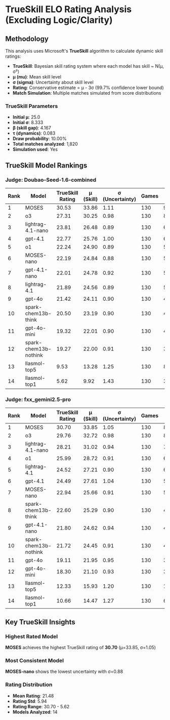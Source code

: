 # TrueSkill ELO Rating Analysis (Excluding Logic/Clarity)

## Methodology

This analysis uses Microsoft's **TrueSkill** algorithm to calculate dynamic skill ratings:

- **TrueSkill**: Bayesian skill rating system where each model has skill ~ N(μ, σ²)
- **μ (mu)**: Mean skill level
- **σ (sigma)**: Uncertainty about skill level
- **Rating**: Conservative estimate = μ - 3σ (99.7% confidence lower bound)
- **Match Simulation**: Multiple matches simulated from score distributions

### TrueSkill Parameters

- **Initial μ**: 25.0
- **Initial σ**: 8.333
- **β (skill gap)**: 4.167
- **τ (dynamics)**: 0.083
- **Draw probability**: 10.00%
- **Total matches analyzed**: 1,820
- **Simulation used**: Yes

## TrueSkill Model Rankings

### Judge: Doubao-Seed-1.6-combined

| Rank | Model | TrueSkill Rating | μ (Skill) | σ (Uncertainty) | Games | Win Rate | Performance Level |
|------|-------|------------------|-----------|-----------------|-------|----------|-------------------|
| 1 | MOSES | 30.53 | 33.86 | 1.11 | 130 | 91.5% | Elite |
| 2 | o3 | 27.31 | 30.25 | 0.98 | 130 | 80.8% | Expert |
| 3 | lightrag-4.1-nano | 23.81 | 26.48 | 0.89 | 130 | 60.8% | Advanced |
| 4 | gpt-4.1 | 22.77 | 25.76 | 1.00 | 130 | 61.5% | Advanced |
| 5 | o1 | 22.24 | 24.90 | 0.89 | 130 | 54.6% | Advanced |
| 6 | MOSES-nano | 22.19 | 24.84 | 0.88 | 130 | 54.6% | Advanced |
| 7 | gpt-4.1-nano | 22.01 | 24.78 | 0.92 | 130 | 53.1% | Advanced |
| 8 | lightrag-4.1 | 21.89 | 24.56 | 0.89 | 130 | 56.2% | Advanced |
| 9 | gpt-4o | 21.42 | 24.11 | 0.90 | 130 | 48.5% | Advanced |
| 10 | spark-chem13b-think | 20.50 | 23.19 | 0.90 | 130 | 46.2% | Advanced |
| 11 | gpt-4o-mini | 19.32 | 22.01 | 0.90 | 130 | 41.5% | Intermediate |
| 12 | spark-chem13b-nothink | 19.27 | 22.00 | 0.91 | 130 | 39.2% | Intermediate |
| 13 | llasmol-top5 | 9.53 | 13.28 | 1.25 | 130 | 8.5% | Beginner |
| 14 | llasmol-top1 | 5.62 | 9.92 | 1.43 | 130 | 3.1% | Beginner |

### Judge: fxx_gemini2.5-pro

| Rank | Model | TrueSkill Rating | μ (Skill) | σ (Uncertainty) | Games | Win Rate | Performance Level |
|------|-------|------------------|-----------|-----------------|-------|----------|-------------------|
| 1 | MOSES | 30.70 | 33.85 | 1.05 | 130 | 87.7% | Elite |
| 2 | o3 | 29.76 | 32.72 | 0.98 | 130 | 82.3% | Expert |
| 3 | lightrag-4.1-nano | 28.21 | 31.02 | 0.94 | 130 | 76.2% | Expert |
| 4 | o1 | 25.99 | 28.72 | 0.91 | 130 | 63.8% | Expert |
| 5 | lightrag-4.1 | 24.52 | 27.21 | 0.90 | 130 | 60.0% | Advanced |
| 6 | gpt-4.1 | 24.49 | 27.61 | 1.04 | 130 | 58.5% | Advanced |
| 7 | MOSES-nano | 22.94 | 25.66 | 0.91 | 130 | 52.3% | Advanced |
| 8 | spark-chem13b-think | 22.60 | 25.29 | 0.90 | 130 | 46.9% | Advanced |
| 9 | gpt-4.1-nano | 21.80 | 24.62 | 0.94 | 130 | 49.2% | Advanced |
| 10 | spark-chem13b-nothink | 21.72 | 24.45 | 0.91 | 130 | 40.0% | Advanced |
| 11 | gpt-4o | 19.11 | 21.95 | 0.95 | 130 | 35.4% | Intermediate |
| 12 | gpt-4o-mini | 18.30 | 21.10 | 0.93 | 130 | 30.8% | Intermediate |
| 13 | llasmol-top5 | 12.33 | 15.93 | 1.20 | 130 | 10.0% | Novice |
| 14 | llasmol-top1 | 10.66 | 14.47 | 1.27 | 130 | 6.9% | Novice |

## Key TrueSkill Insights

### Highest Rated Model
**MOSES** achieves the highest TrueSkill rating of **30.70** (μ=33.85, σ=1.05)

### Most Consistent Model
**MOSES-nano** shows the lowest uncertainty with σ=0.88

### Rating Distribution
- **Mean Rating**: 21.48
- **Rating Std**: 5.94
- **Rating Range**: 30.70 - 5.62
- **Models Analyzed**: 14

